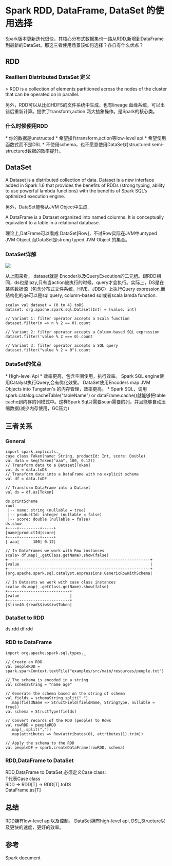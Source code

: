 <h1 id="id1">Spark RDD, DataFrame, DataSet 的使用选择 </h1>
Spark版本更新迭代很快，其核心分布式数据集也一路从RDD,新增到DataFrame到最新的DataSet。那这三者使用场景该如何选择？各自有什么优点？

<h2 id="id2">RDD</h2> 
<h3>Resilient Distributed DataSet 定义</h3> 
 > 
RDD is a collection of elements partitioned across the nodes of the cluster that can be operated on in parallel.

另外，RDD可以从比如HDFS的文件系统中生成，也有lineage 血缘系统，可以出错后重新计算。提供了transform,action 两大抽象操作。是Spark的核心类。

<h3>什么时候使用RDD</h3>
* 你的数据是unstructed
* 希望操作transform,action等low-level api
* 希望使用函数式而不是DSL
* 不使用schema，也不愿意使用DataSet对structured semi-structured数据的效率提升。


<h2 id="id4">DataSet</h2> 

>
A Dataset is a distributed collection of data. Dataset is a new interface added in Spark 1.6 that provides the benefits of RDDs (strong typing, ability to use powerful lambda functions) with the benefits of Spark SQL’s optimized execution engine.

另外，DataSet能够从JVM Object中生成.

>
A DataFrame is a Dataset organized into named columns. It is conceptually equivalent to a table in a relational database.

理论上,DatFrame可以看成 DataSet[Row]，不过Row实际在JVM中untyped JVM Object,而DataSet是strong typed JVM Object 的集合。

<h3>DataSet详解</h3>  

![](https://jaceklaskowski.gitbooks.io/mastering-apache-spark/content/images/spark-sql-Dataset.png)   


从上图来看， dataset就是 Encoder以及QueryExecution的二元组。跟RDD相同，ds也是lazy,只有当action被执行的时候，query才会执行。实际上，DS是在某些数据源（包含分布式文件系统，HIVE，JDBC）上执行Query expression.而结构化的qe可以是sql query, column-based sql或者scala lamda function.  


```
scala> val dataset = (0 to 4).toDS
dataset: org.apache.spark.sql.Dataset[Int] = [value: int]

// Variant 1: filter operator accepts a Scala function
dataset.filter(n => n % 2 == 0).count

// Variant 2: filter operator accepts a Column-based SQL expression
dataset.filter('value % 2 === 0).count

// Variant 3: filter operator accepts a SQL query
dataset.filter("value % 2 = 0").count

```



<h3>DataSet的优点</h3>
* High-level Api
* 效率更高，包含空间使用，执行效率。
  Spark SQL engine使用Catalyst执行Query,会有优化效果。
  DataSet使用Encoders map JVM Objects into Tungsten's 的内存管理，效率更高。
*  Spark SQL，调用spark.catalog.cacheTable("tableName") or dataFrame.cache()就能够把table cache到内存的列模式中。这样Spark Sql只需要scan需要的列，并且能够自动压缩数据(减少内存使用，GC压力)
  
  
<h2 id="id4">三者关系</h2> 
<h3>General</h3>  

```  
import spark.implicits._
case class Token(name: String, productId: Int, score: Double)
val data = Seq(Token("aaa", 100, 0.12))
// Transform data to a Dataset[Token]
val ds = data.toDS
// Transform data into a DataFrame with no explicit schema
val df = data.toDF

// Transform DataFrame into a Dataset
val ds = df.as[Token]

ds.printSchema
root
 |-- name: string (nullable = true)
 |-- productId: integer (nullable = false)
 |-- score: double (nullable = false)
ds.show
+----+---------+-----+
|name|productId|score|
+----+---------+-----+
| aaa|      100| 0.12|

// In DataFrames we work with Row instances
scala> df.map(_.getClass.getName).show(false)
+--------------------------------------------------------------+
|value                                                         |
+--------------------------------------------------------------+
|org.apache.spark.sql.catalyst.expressions.GenericRowWithSchema|

// In Datasets we work with case class instances
scala> ds.map(_.getClass.getName).show(false)
+---------------------------+
|value                      |
+---------------------------+
|$line40.$read$$iw$$iw$Token|

``` 

<h3>DataSet to RDD</h3>
 ds.rdd  
 df.rdd

<h3>RDD to DataFrame</h3>

```
import org.apache.spark.sql.types._

// Create an RDD
val peopleRDD = spark.sparkContext.textFile("examples/src/main/resources/people.txt")

// The schema is encoded in a string
val schemaString = "name age"

// Generate the schema based on the string of schema
val fields = schemaString.split(" ")
  .map(fieldName => StructField(fieldName, StringType, nullable = true))
val schema = StructType(fields)

// Convert records of the RDD (people) to Rows
val rowRDD = peopleRDD
  .map(_.split(","))
  .map(attributes => Row(attributes(0), attributes(1).trim))

// Apply the schema to the RDD
val peopleDF = spark.createDataFrame(rowRDD, schema)
```

<h3>RDD,DataFrame to DataSet</h3>

RDD,DataFrame to DataSet,必须定义Case class:  
T代表Case class  
RDD -> RDD[T] -> RDD[T].toDS  
DataFrame.as[T]

<h2 id="id5">总结</h2> 
RDD拥有low-level api以及控制。
DataSet拥有high-level api, DSL,Structure以及更快的速度，更好的效率。

<h2 id="id6">参考</h2> 
Spark document
